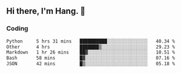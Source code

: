## Hi there, I'm Hang. 👋

### Coding

<!--START_SECTION:waka-->

```txt
Python     5 hrs 31 mins   ██████████░░░░░░░░░░░░░░░   40.34 %
Other      4 hrs           ███████▒░░░░░░░░░░░░░░░░░   29.23 %
Markdown   1 hr 26 mins    ██▓░░░░░░░░░░░░░░░░░░░░░░   10.51 %
Bash       58 mins         █▓░░░░░░░░░░░░░░░░░░░░░░░   07.16 %
JSON       42 mins         █▒░░░░░░░░░░░░░░░░░░░░░░░   05.18 %
```

<!--END_SECTION:waka-->
